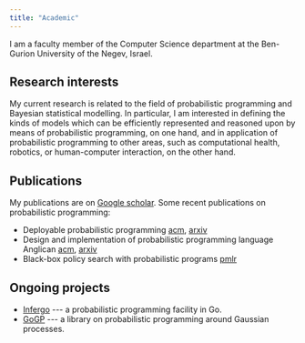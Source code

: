 ```yaml
---
title: "Academic"
---
```


I am a faculty member of the Computer Science department at the Ben-Gurion University of the Negev, Israel.

## Research interests

My current research is related to the field of probabilistic
programming and Bayesian statistical modelling. In particular,
I am  interested in defining the kinds of models  which can
be efficiently represented and reasoned upon by means of
probabilistic programming, on one hand, and in application of
probabilistic programming to other areas, such as computational
health, robotics, or human-computer interaction, on the other
hand. 

## Publications

My publications are on [Google
scholar](http://scholar.google.com/citations?user=di9-aTh2Qk0C).  Some recent
publications on probabilistic programming:

* Deployable probabilistic programming [acm](https://dl.acm.org/citation.cfm?id=3359727), [arxiv](https://arxiv.org/abs/1906.11199)
* Design and implementation of probabilistic programming language Anglican [acm](https://dl.acm.org/citation.cfm?id=3064910), [arxiv](https://arxiv.org/abs/1608.05263)
* Black-box policy search with probabilistic programs [pmlr](http://proceedings.mlr.press/v51/vandemeent16.html)

## Ongoing projects

* [Infergo](http://infergo.org/) --- a probabilistic programming
  facility in Go.
* [GoGP](http://bitbucket.org/dtolpin/gogp) --- a library on
  probabilistic programming around Gaussian processes.

